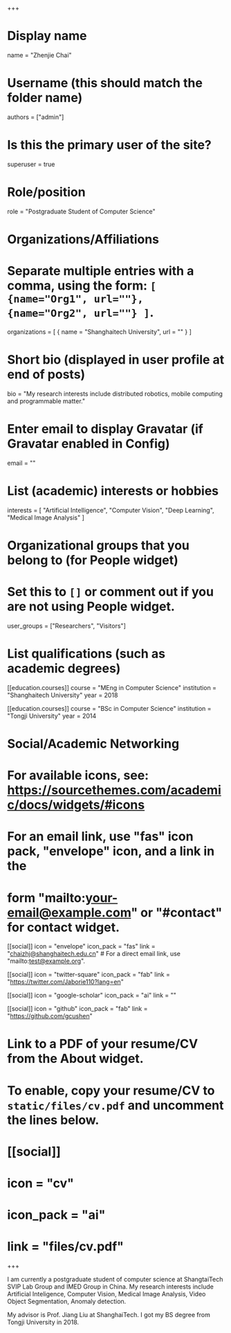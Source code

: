 +++
# Display name
name = "Zhenjie Chai"

# Username (this should match the folder name)
authors = ["admin"]

# Is this the primary user of the site?
superuser = true

# Role/position
role = "Postgraduate Student of Computer Science"

# Organizations/Affiliations
#   Separate multiple entries with a comma, using the form: `[ {name="Org1", url=""}, {name="Org2", url=""} ]`.
organizations = [ { name = "Shanghaitech University", url = "" } ]

# Short bio (displayed in user profile at end of posts)
bio = "My research interests include distributed robotics, mobile computing and programmable matter."

# Enter email to display Gravatar (if Gravatar enabled in Config)
email = ""

# List (academic) interests or hobbies
interests = [
  "Artificial Intelligence",
  "Computer Vision",
  "Deep Learning",
  "Medical Image Analysis"
]

# Organizational groups that you belong to (for People widget)
#   Set this to `[]` or comment out if you are not using People widget.
user_groups = ["Researchers", "Visitors"]

# List qualifications (such as academic degrees)
[[education.courses]]
  course = "MEng in Computer Science"
  institution = "Shanghaitech University"
  year = 2018

[[education.courses]]
  course = "BSc in Computer Science"
  institution = "Tongji University"
  year = 2014

# Social/Academic Networking
# For available icons, see: https://sourcethemes.com/academic/docs/widgets/#icons
#   For an email link, use "fas" icon pack, "envelope" icon, and a link in the
#   form "mailto:your-email@example.com" or "#contact" for contact widget.

[[social]]
  icon = "envelope"
  icon_pack = "fas"
  link = "chaizhj@shanghaitech.edu.cn"  # For a direct email link, use "mailto:test@example.org".

[[social]]
  icon = "twitter-square"
  icon_pack = "fab"
  link = "https://twitter.com/Jaborie110?lang=en"

[[social]]
  icon = "google-scholar"
  icon_pack = "ai"
  link = ""

[[social]]
  icon = "github"
  icon_pack = "fab"
  link = "https://github.com/gcushen"

# Link to a PDF of your resume/CV from the About widget.
# To enable, copy your resume/CV to `static/files/cv.pdf` and uncomment the lines below.
# [[social]]
#   icon = "cv"
#   icon_pack = "ai"
#   link = "files/cv.pdf"

+++

I am currently a postgraduate student of computer science at ShangtaiTech SVIP Lab Group and IMED Group in China. My research interests include Artificial Inteligence, Computer Vision, Medical Image Analysis, Video Object Segmentation, Anomaly detection.

My advisor is Prof. Jiang Liu at ShanghaiTech. I got my BS degree from Tongji University in 2018. 
